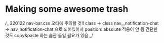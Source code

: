 # Making some awesome trash

/_ 220122 nav-bar.css
오타에 주의할 것!!
class -> clsss
nav\_\_notification-chat -> nav_notification-chat
으로 되어있어서 position: absolute 적용이 안 됨
간단한 것도 copy&paste 하는 습관 들일 필요가 있음 _/
